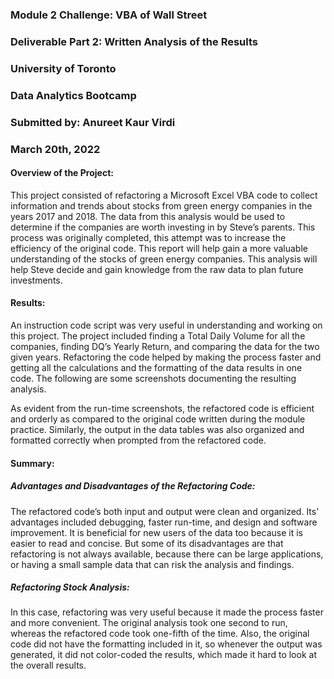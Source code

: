 ### Module 2 Challenge: VBA of Wall Street

### Deliverable Part 2: Written Analysis of the Results

### University of Toronto

### Data Analytics Bootcamp

### Submitted by: Anureet Kaur Virdi

### March 20th, 2022



#### Overview of the Project:

This project consisted of refactoring a Microsoft Excel VBA code to collect information and trends about stocks from green energy companies in the years 2017 and 2018. The data from this analysis would be used to determine if the companies are worth investing in by Steve’s parents. This process was originally completed, this attempt was to increase the efficiency of the original code. This report will help gain a more valuable understanding of the stocks of green energy companies. This analysis will help Steve decide and gain knowledge from the raw data to plan future investments. 

#### Results:

An instruction code script was very useful in understanding and working on this project. The project included finding a Total Daily Volume for all the companies, finding DQ’s Yearly Return, and comparing the data for the two given years. Refactoring the code helped by making the process faster and getting all the calculations and the formatting of the data results in one code. The following are some screenshots documenting the resulting analysis.    

As evident from the run-time screenshots, the refactored code is efficient and orderly as compared to the original code written during the module practice. Similarly, the output in the data tables was also organized and formatted correctly when prompted from the refactored code. 

#### Summary:

##### Advantages and Disadvantages of the Refactoring Code:

The refactored code’s both input and output were clean and organized. Its’ advantages included debugging, faster run-time, and design and software improvement. It is beneficial for new users of the data too because it is easier to read and concise. But some of its disadvantages are that refactoring is not always available, because there can be large applications, or having a small sample data that can risk the analysis and findings. 

##### Refactoring Stock Analysis:

In this case, refactoring was very useful because it made the process faster and more convenient. The original analysis took one second to run, whereas the refactored code took one-fifth of the time. Also, the original code did not have the formatting included in it, so whenever the output was generated, it did not color-coded the results, which made it hard to look at the overall results. 
